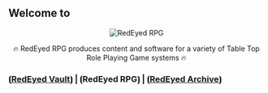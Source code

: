 ## Welcome to

<p align="center"><img src="https://i.imgur.com/ge61nXL.png" alt="RedEyed RPG" /></p>

<p align="center">🔥 RedEyed RPG produces content and software for a variety of Table Top Role Playing Game systems 🔥</p>
<p align="center"><h3>⦗<a href="https://github.com/RedEyed-Vault">RedEyed Vault</a>⦘ | ⦗RedEyed RPG⦘ | ⦗<a href="[RedEyed Vault](https://github.com/RedEyed-Archive)">RedEyed Archive</a>⦘</h3></p>

<!--

**Here are some ideas to get you started:**

🙋‍♀️ A short introduction - what is your organization all about?
🌈 Contribution guidelines - how can the community get involved?
👩‍💻 Useful resources - where can the community find your docs? Is there anything else the community should know?
🍿 Fun facts - what does your team eat for breakfast?
🧙 Remember, you can do mighty things with the power of [Markdown](https://docs.github.com/github/writing-on-github/getting-started-with-writing-and-formatting-on-github/basic-writing-and-formatting-syntax)
-->
